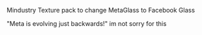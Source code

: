 Mindustry Texture pack to change MetaGlass to Facebook Glass

"Meta is evolving just backwards!" 
im not sorry for this
